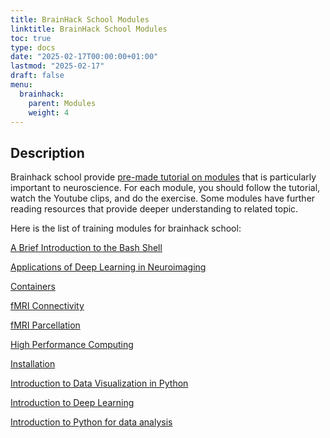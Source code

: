 ```yaml
---
title: BrainHack School Modules
linktitle: BrainHack School Modules
toc: true
type: docs
date: "2025-02-17T00:00:00+01:00"
lastmod: "2025-02-17"
draft: false
menu:
  brainhack:
    parent: Modules
    weight: 4
---
```

 
## Description
Brainhack school provide [pre-made tutorial on modules](https://school-brainhack.github.io/modules/) that is particularly important to neuroscience. For each module, you should follow the tutorial, watch the Youtube clips, and do the exercise. Some modules have further reading resources that provide deeper understanding to related topic. 


Here is the list of training modules for brainhack school:


[A Brief Introduction to the Bash Shell](https://school.brainhackmtl.org/modules/introduction_to_terminal/)


[Applications of Deep Learning in Neuroimaging](https://school.brainhackmtl.org/modules/dl_for_neuroimaging/)


[Containers](https://school.brainhackmtl.org/modules/containers/)


[fMRI Connectivity](https://school.brainhackmtl.org/modules/fmri_connectivity/)


[fMRI Parcellation](https://school.brainhackmtl.org/modules/fmri_parcellation/)


[High Performance Computing](https://school.brainhackmtl.org/modules/hpc/)


[Installation](https://school.brainhackmtl.org/modules/installation/)


[Introduction to Data Visualization in Python](https://school.brainhackmtl.org/modules/python_visualization/)


[Introduction to Deep Learning](https://school.brainhackmtl.org/modules/deep_learning_intro/)


[Introduction to Python for data analysis](https://school.brainhackmtl.org/modules/python_data_analysis/)
